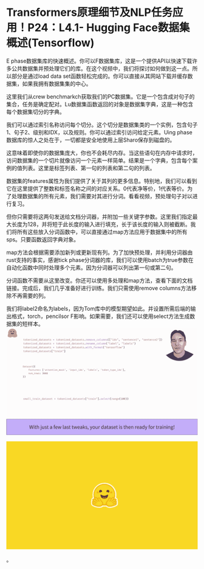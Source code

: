 # Transformers原理细节及NLP任务应用！P24：L4.1- Hugging Face数据集概述(Tensorflow) 

E phase数据集库的快速概述。你可以F数据集库，这是一个提供API以快速下载许多公共数据集并预处理它们的库。在这个视频中，我们将探讨如何做到这一点。所以部分是通过load data set函数轻松完成的。你可以直接从其网站下载并缓存数据集，如果我拥有数据集集的中心。

这里我们从crew benchmarkch获取我们的PC数据集。它是一个包含成对句子的集合，任务是确定配对。Lu数据集函数返回的对象是数据集字典，这是一种包含每个数据集切分的字典。

我们可以通过索引名称访问每个切分。这个切分是数据集类的一个实例，包含句子1、句子2、级别和IDX，以及规则。你可以通过索引访问给定元素。Uing phase数据库的惊人之处在于，一切都是安全地使用上层Sharo保存到磁盘的。

这意味着即使你的数据集庞大，你也不会耗尽内存。当这些语句在内存中请求时，访问数据集的一个切片就像访问一个元素一样简单。结果是一个字典，包含每个案例的值列表。这里是标签列表、第一句的列表和第二句的列表。

数据集的features属性为我们提供了关于其列的更多信息。特别地，我们可以看到它在这里提供了整数和标签名称之间的对应关系。0代表净等价，1代表等价。为了处理数据集的所有元素，我们需要对其进行分词。看看视频，预处理句子对以进行复习。

但你只需要将这两句发送给文档分词器，并附加一些关键字参数。这里我们指定最大长度为128，并将短于此长度的输入进行填充，长于该长度的输入则被截断。我们将所有这些放入分词函数中，可以直接通过map方法应用于数据集中的所有sps。只要函数返回字典对象。

map方法会根据需要添加新列或更新现有列。为了加快预处理，并利用分词器由rust支持的事实，感谢tick phase分词器的库，我们可以使用batch为true参数在自动化函数中同时处理多个元素。因为分词器可以列出第一句或第二句。

分词函数不需要从这里改变。你还可以使用多处理和map方法，查看下面的文档链接。完成后，我们几乎准备好进行训练。我们只需使用remove columns方法移除不再需要的列。

我们将label2命名为labels，因为Tom库中的模型期望如此。并设置所需后端的输出格式，torch，pencilsor F影响。如果需要，我们还可以使用select方法生成数据集的短样本。![](img/f6041b007d37d801ffac34c82c22471c_1.png)

![](img/f6041b007d37d801ffac34c82c22471c_2.png)

。
